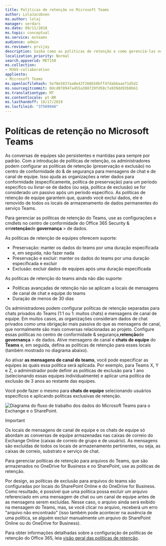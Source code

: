 ```yaml
---
title: Políticas de retenção no Microsoft Teams
author: LolaJacobsen
ms.author: lolaj
manager: serdars
ms.date: 09/11/2018
ms.topic: conceptual
ms.service: msteams
audience: admin
ms.reviewer: prvijay
description: Saiba como as políticas de retenção e como gerenciá-las no Microsoft Teams.
localization_priority: Normal
search.appverid: MET150
ms.collection:
- M365-collaboration
appliesto:
- Microsoft Teams
ms.openlocfilehash: 5e78e5837aa0e42f268b50bff47dab6aae71d5d2
ms.sourcegitcommit: 0dcd078947a455a388729fd50c7a939dd93b0b61
ms.translationtype: MT
ms.contentlocale: pt-BR
ms.lasthandoff: 10/17/2019
ms.locfileid: "37569946"
---
```

# <a name="retention-policies-in-microsoft-teams"></a>Políticas de retenção no Microsoft Teams

As conversas de equipes são persistentes e mantidas para sempre por padrão. Com a introdução de políticas de retenção, os administradores podem configurar as políticas de retenção (preservação e exclusão) no centro de conformidade do & de segurança para mensagens de chat e de canal de equipe. Isso ajuda as organizações a reter dados para conformidade (especificamente, política de preservação) para um período específico ou livrar-se de dados (ou seja, política de exclusão) se for considerado um passivo após um período específico. As políticas de retenção de equipe garantem que, quando você exclui dados, ele é removido de todos os locais de armazenamento de dados permanentes do serviço Teams. 

Para gerenciar as políticas de retenção do Teams, use as configurações e cmdlets no centro de conformidade do Office 365 Security & em**retenção**de **governança** > de dados.

As políticas de retenção de equipes oferecem suporte: 
    
- Preservação: manter os dados do teams por uma duração especificada e, em seguida, não fazer nada
- Preservação e excluir: manter os dados do teams por uma duração especificada e excluir
- Exclusão: excluir dados de equipes após uma duração especificada

As políticas de retenção do teams ainda não dão suporte:

- Políticas avançadas de retenção não se aplicam a locais de mensagens de canal de chat e equipe do teams
- Duração de menos de 30 dias

Os administradores podem configurar políticas de retenção separadas para chats privados do Teams (1:1 ou 1: muitos chats) e mensagens de canal de equipe. Em muitos casos, as organizações consideram dados de chat privados como uma obrigação mais passiva do que as mensagens de canal, que normalmente são mais conversas relacionadas ao projeto. Configure essas políticas no centro de conformidade & segurança,**retenção**de **governança** > de dados. Ative mensagens de canal e **chats de equipe** do **Teams** e, em seguida, defina as políticas de retenção para esses locais (também mostrado no diagrama abaixo). 

Ao ativar **as mensagens de canal do teams**, você pode especificar as equipes às quais essa política será aplicada. Por exemplo, para Teams X, Y e Z, o administrador pode definir as políticas de exclusão para 1 ano (selecionando essas equipes individualmente) e aplicar uma política de exclusão de 3 anos ao restante das equipes. 

Você pode fazer o mesmo para **chats de equipe** selecionando usuários específicos e aplicando políticas exclusivas de retenção. 

![Diagrama do fluxo de trabalho dos dados do Microsoft Teams para o Exchange e o SharePoint.](media/Retention-Policies.png)


> [!IMPORTANT]
> Os locais de mensagens de canal de equipe e os chats de equipe só abordam as conversas de equipe armazenadas nas caixas de correio do Exchange Online (caixas de correio de grupo e de usuário). As mensagens são excluídas de todos os locais de armazenamento pertinentes, ou seja, as caixas de correio, substrato e serviço de chat. 
> 
> Para gerenciar políticas de retenção para arquivos do Teams, que são armazenados no OneDrive for Business e no SharePoint, use as políticas de retenção.

Por design, as políticas de exclusão para arquivos do teams são configuradas por locais do SharePoint Online e do OneDrive for Business. Como resultado, é possível que uma política possa excluir um arquivo referenciado em uma mensagem de chat ou um canal de equipe antes de as mensagens serem excluídas. Nesse caso, o arquivo ainda será exibido na mensagem do Teams, mas, se você clicar no arquivo, receberá um erro "arquivo não encontrado" (isso também pode acontecer na ausência de uma política, se alguém excluir manualmente um arquivo do SharePoint Online ou do OneDrive for Business).

Para obter informações detalhadas sobre a configuração de políticas de retenção do Office 365, leia [visão geral das políticas de retenção](https://support.office.com/article/overview-of-retention-policies-5e377752-700d-4870-9b6d-12bfc12d2423).
 
